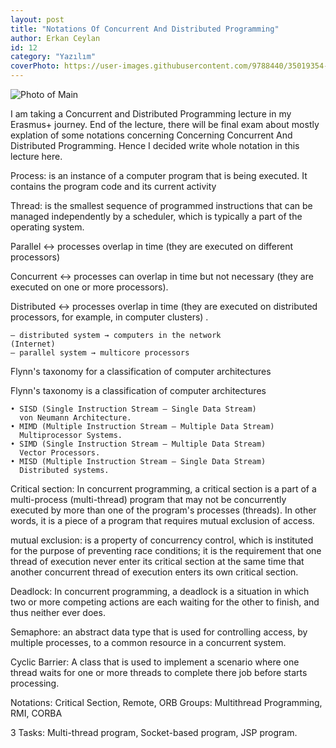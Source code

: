 ```yaml
---
layout: post
title: "Notations Of Concurrent And Distributed Programming"
author: Erkan Ceylan
id: 12
category: "Yazılım"
coverPhoto: https://user-images.githubusercontent.com/9788440/35019354-baf8e6fa-fb26-11e7-84b2-a9dc5a5792e0.png
---
```


![Photo of Main](https://user-images.githubusercontent.com/9788440/35019354-baf8e6fa-fb26-11e7-84b2-a9dc5a5792e0.png)

I am taking a Concurrent and Distributed Programming lecture in my Erasmus+ journey. End of the lecture, there will be final exam
about mostly explation of some notations concerning Concerning Concurrent And Distributed Programming. Hence I decided write whole
notation in this lecture here. 

Process: is an instance of a computer program that is being executed. It contains the program code and its current activity

Thread: is the smallest sequence of programmed instructions that can be managed independently by a scheduler, which is typically a part of the operating system.

Parallel ↔ processes overlap in time (they are executed on different processors)

Concurrent ↔ processes can overlap in time but not necessary (they are executed on one or more processors).

Distributed ↔ processes overlap in time (they are executed on
distributed processors, for example, in
computer clusters) .


	– distributed system → computers in the network
	(Internet)
	– parallel system → multicore processors


Flynn's taxonomy for a classification of computer
architectures

Flynn's taxonomy is a classification of computer architectures

    • SISD (Single Instruction Stream – Single Data Stream)
      von Neumann Architecture.
    • MIMD (Multiple Instruction Stream – Multiple Data Stream)
      Multiprocessor Systems.
    • SIMD (Single Instruction Stream – Multiple Data Stream)
      Vector Processors.
    • MISD (Multiple Instruction Stream – Single Data Stream)
      Distributed systems.


Critical section: In concurrent programming, a critical section is a part of a multi-process (multi-thread) program that may not be concurrently executed by more than one of the program's processes (threads). In other words, it is a piece of a program that requires mutual exclusion of access.

mutual exclusion: is a property of concurrency control, which is instituted for the purpose of preventing race conditions; it is the requirement that one thread of execution never enter its critical section at the same time that another concurrent thread of execution enters its own critical section.


Deadlock: In concurrent programming, a deadlock is a situation in which two or
more competing actions are each waiting for the other to finish, and
thus neither ever does.

Semaphore: an abstract data type that is used for controlling access, by multiple processes, to a common resource in a concurrent system.

Cyclic Barrier:  A class that is used to implement a scenario where one thread waits for one or more threads to complete there job before starts processing.


Notations: Critical Section, Remote, ORB
Groups: Multithread Programming, RMI, CORBA

3 Tasks: Multi-thread program, Socket-based program, JSP program.
